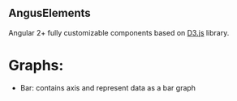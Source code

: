 ## AngusElements
Angular 2+ fully customizable components based on [D3.js](https://d3js.org/) library.

# Graphs:
- Bar: contains axis and represent data as a bar graph
